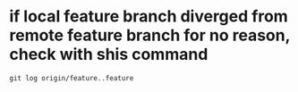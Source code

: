 # if local feature branch diverged from remote feature branch for no reason, check with shis command
```
git log origin/feature..feature
```
